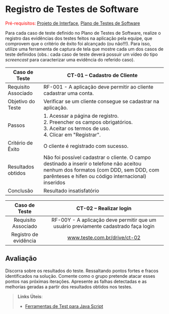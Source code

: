 # Registro de Testes de Software

<span style="color:red">Pré-requisitos: <a href="3-Projeto de Interface.md"> Projeto de Interface</a></span>, <a href="8-Plano de Testes de Software.md"> Plano de Testes de Software</a>

Para cada caso de teste definido no Plano de Testes de Software, realize o registro das evidências dos testes feitos na aplicação pela equipe, que comprovem que o critério de êxito foi alcançado (ou não!!!). Para isso, utilize uma ferramenta de captura de tela que mostre cada um dos casos de teste definidos (obs.: cada caso de teste deverá possuir um vídeo do tipo _screencast_ para caracterizar uma evidência do referido caso).

| **Caso de Teste** | **CT-01 – Cadastro de Cliente** |
| --- | --- |
| Requisito Associado | RF-001 - A aplicação deve permitir ao cliente cadastrar uma conta. |
| Objetivo do Teste | Verificar se um cliente consegue se cadastrar na aplicação. |
| Passos | 1. Acessar a página de registro.<br> 2. Preencher os campos obrigatórios.<br> 3. Aceitar os termos de uso.<br> 4. Clicar em "Registrar". |
| Critério de Êxito | O cliente é registrado com sucesso. |
|Resultados obtidos | Não foi possível cadastrar o cliente. O campo destinado a inserir o telefone não aceitou nenhum dos formatos (com DDD, sem DDD, com parênteses e hifen ou código internacional) inseridos|
| Conclusão | Resultado insatisfatório |

| **Caso de Teste** 	| **CT-02 – Realizar login** 	|
|:---:	|:---:	|
|	Requisito Associado 	| RF-00Y - A aplicação deve permitir que um usuário previamente cadastrado faça login |
|Registro de evidência | www.teste.com.br/drive/ct-02 |

## Avaliação

Discorra sobre os resultados do teste. Ressaltando pontos fortes e fracos identificados na solução. Comente como o grupo pretende atacar esses pontos nas próximas iterações. Apresente as falhas detectadas e as melhorias geradas a partir dos resultados obtidos nos testes.

> **Links Úteis**:
> - [Ferramentas de Test para Java Script](https://geekflare.com/javascript-unit-testing/)
